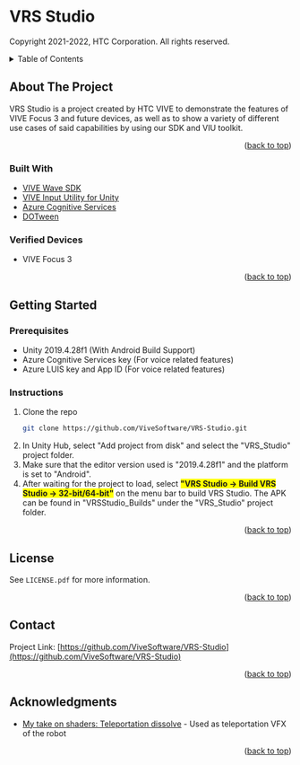 # VRS Studio
Copyright 2021-2022, HTC Corporation. All rights reserved.

<details>
  <summary>Table of Contents</summary>
  <ol>
    <li>
      <a href="#about-the-project">About The Project</a>
      <ul>
        <li><a href="#built-with">Built With</a></li>
      </ul>
    </li>
    <li>
      <a href="#getting-started">Getting Started</a>
      <ul>
        <li><a href="#prerequisites">Prerequisites</a></li>
        <li><a href="#installation">Installation</a></li>
      </ul>
    </li>
    <li><a href="#license">License</a></li>
    <li><a href="#contact">Contact</a></li>
    <li><a href="#acknowledgments">Acknowledgments</a></li>
  </ol>
</details>



<!-- ABOUT THE PROJECT -->
## About The Project

VRS Studio is a project created by HTC VIVE to demonstrate the features of VIVE Focus 3 and future devices, as well as to show a variety of different use cases of said capabilities by using our SDK and VIU toolkit.


<p align="right">(<a href="#top">back to top</a>)</p>



### Built With

* [VIVE Wave SDK](https://developer.vive.com/resources/vive-wave/)
* [VIVE Input Utility for Unity](https://github.com/ViveSoftware/ViveInputUtility-Unity)
* [Azure Cognitive Services](https://azure.microsoft.com/en-us/services/cognitive-services/)
* [DOTween](http://dotween.demigiant.com/)

### Verified Devices

* VIVE Focus 3

<p align="right">(<a href="#top">back to top</a>)</p>



<!-- GETTING STARTED -->
## Getting Started

### Prerequisites

- Unity 2019.4.28f1 (With Android Build Support)
- Azure Cognitive Services key (For voice related features)
- Azure LUIS key and App ID (For voice related features)

### Instructions

1. Clone the repo
   ```sh
   git clone https://github.com/ViveSoftware/VRS-Studio.git
   ```
2. In Unity Hub, select "Add project from disk" and select the "VRS_Studio" project folder.
3. Make sure that the editor version used is "2019.4.28f1" and the platform is set to "Android".
4. After waiting for the project to load, select <b style="background-color: yellow">"VRS Studio -> Build VRS Studio -> 32-bit/64-bit"</b> on the menu bar to build VRS Studio. The APK can be found in "VRSStudio_Builds" under the "VRS_Studio" project folder. 

<p align="right">(<a href="#top">back to top</a>)</p>


<!-- LICENSE -->
## License

See `LICENSE.pdf` for more information.

<p align="right">(<a href="#top">back to top</a>)</p>



<!-- CONTACT -->
## Contact

Project Link: [https://github.com/ViveSoftware/VRS-Studio](https://github.com/ViveSoftware/VRS-Studio)

<p align="right">(<a href="#top">back to top</a>)</p>



<!-- ACKNOWLEDGMENTS -->
## Acknowledgments

* [My take on shaders: Teleportation dissolve](https://halisavakis.com/my-take-on-shaders-teleportation-dissolve/) - Used as teleportation VFX of the robot

<p align="right">(<a href="#top">back to top</a>)</p>
